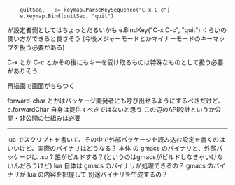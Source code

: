 ```	
    quitSeq, _ := keymap.ParseKeySequence("C-x C-c")
	e.keymap.Bind(quitSeq, "quit")
```
が設定者側としてはちょっとだるいかも e.BindKey("C-x C-c", "quit") くらいの使い方ができると良さそう
(今後メジャーモードとかマイナーモードのキーマップを扱う必要がある)

C-x とか C-c とかその後にもキーを受け取るものは特殊なものとして扱う必要がありそう

再描画で画面がちらつく

forward-char とかはパッケージ開発者にも呼び出せるようにするべきだけど、e.forwardChar 自身は提供すべきではないと思う この辺のAPI設計というか公開・非公開の仕組みは必要



---

lua でスクリプトを書いて、その中で外部パッケージを読み込む設定を書くのはいいけど、実際のバイナリはどうなる？
本体 の gmacs のバイナリと、外部パッケージは .so ? 誰がビルドする？(というのはgmacsがビルドしなきゃいけないんだろうけど)
lua 自体は gmacs のバイナリが処理できるの？ gmacs のバイナリが lua の内容を把握して 別途バイナリを生成するの？